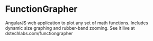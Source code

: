 # FunctionGrapher
AngularJS web application to plot any set of math functions.  Includes dynamic size graphing and rubber-band zooming.
See it live at dstechlabs.com/functiongrapher
